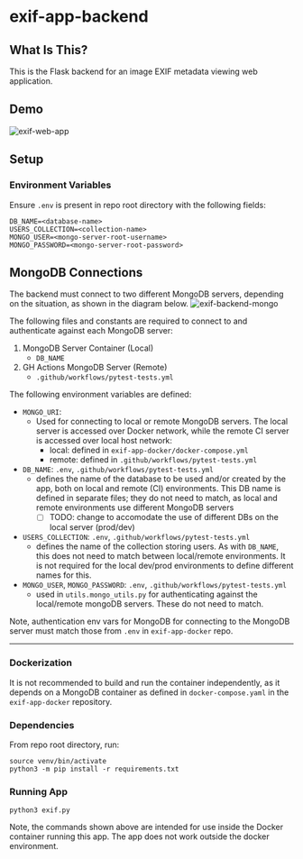 # exif-app-backend

## What Is This?
This is the Flask backend for an image EXIF metadata viewing web application.

## Demo
![exif-web-app](https://github.com/flavius-t/exif-app-backend/assets/77416463/8f2a1bba-6d36-4352-8a90-9897b9976eb8)

## Setup

### Environment Variables
Ensure `.env` is present in repo root directory with the following fields:
```
DB_NAME=<database-name>
USERS_COLLECTION=<collection-name>
MONGO_USER=<mongo-server-root-username>
MONGO_PASSWORD=<mongo-server-root-password>
```

## MongoDB Connections
The backend must connect to two different MongoDB servers, depending on the situation, as shown in the diagram below.
![exif-backend-mongo](https://github.com/flavius-t/exif-app-backend/assets/77416463/d8bc7d07-d894-481e-9020-723208b82642)

The following files and constants are required to connect to and authenticate against each MongoDB server:
1. MongoDB Server Container (Local)
    - `DB_NAME`
2. GH Actions MongoDB Server (Remote)
    - `.github/workflows/pytest-tests.yml`
    
The following environment variables are defined:
- `MONGO_URI`:
    * Used for connecting to local or remote MongoDB servers. The local server is accessed over Docker network, while the remote CI server is accessed over local host network:
        * local: defined in `exif-app-docker/docker-compose.yml`
        * remote: defined in `.github/workflows/pytest-tests.yml`
- `DB_NAME`: `.env`, `.github/workflows/pytest-tests.yml`
    * defines the name of the database to be used and/or created by the app, both on local and remote (CI) environments. This DB name is defined in separate files; they do not need to match, as local and remote environments use different MongoDB servers
        * [ ] TODO: change to accomodate the use of different DBs on the local server (prod/dev)
- `USERS_COLLECTION`: `.env`, `.github/workflows/pytest-tests.yml`
    * defines the name of the collection storing users. As with `DB_NAME`, this does not need to match between local/remote environments. It is not required for the local dev/prod environments to define different names for this.
- `MONGO_USER`, `MONGO_PASSWORD`: `.env`, `.github/workflows/pytest-tests.yml`
    * used in `utils.mongo_utils.py` for authenticating against the local/remote mongoDB servers. These do not need to match.
      

Note, authentication env vars for MongoDB for connecting to the MongoDB server must match those from `.env` in `exif-app-docker` repo.

---

### Dockerization
It is not recommended to build and run the container independently, as it depends on a MongoDB container as defined in `docker-compose.yaml` in the `exif-app-docker` repository.

### Dependencies
From repo root directory, run:
```
source venv/bin/activate
python3 -m pip install -r requirements.txt
```

### Running App
```
python3 exif.py
```

Note, the commands shown above are intended for use inside the Docker container running this app. The app does not work outside the docker environment.
